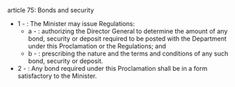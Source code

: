article 75: Bonds and security 

<ul>
			<li>1 - : The Minister may issue Regulations: <ul>
						<li>a - : authorizing the Director General to determine the amount of any bond, security or deposit required to be posted with the Department under this Proclamation or the Regulations; and <ul>
						</ul></li>						<li>b - : prescribing the nature and the terms and conditions of any such bond, security or deposit. <ul>
						</ul></li>			</ul></li>			<li>2 - : Any bond required under this Proclamation shall be in a form satisfactory to the Minister. <ul>
			</ul></li></ul>